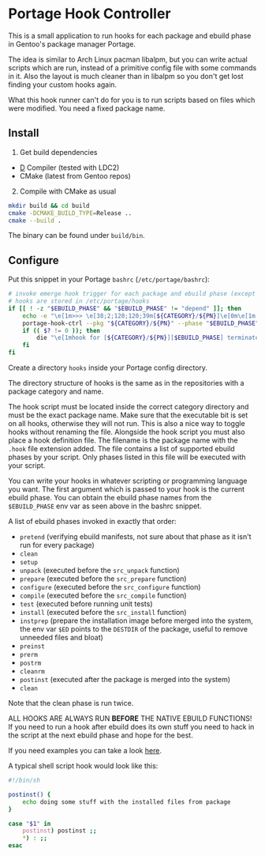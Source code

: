 # Portage Hook Controller

This is a small application to run hooks for each package and
ebuild phase in Gentoo's package manager Portage.

The idea is similar to Arch Linux pacman libalpm, but you
can write actual scripts which are run, instead of a primitive
config file with some commands in it. Also the layout is much
cleaner than in libalpm so you don't get lost finding your
custom hooks again.

What this hook runner can't do for you is to run scripts based
on files which were modified. You need a fixed package name.

## Install

1. Get build dependencies

 - [D](https://dlang.org/) Compiler (tested with LDC2)
 - CMake (latest from Gentoo repos)

2. Compile with CMake as usual

```sh
mkdir build && cd build
cmake -DCMAKE_BUILD_TYPE=Release ..
cmake --build .
```

The binary can be found under `build/bin`.

## Configure

Put this snippet in your Portage `bashrc` (`/etc/portage/bashrc`):

```sh
# invoke emerge hook trigger for each package and ebuild phase (except depend)
# hooks are stored in /etc/portage/hooks
if [[ ! -z "$EBUILD_PHASE" && "$EBUILD_PHASE" != "depend" ]]; then
    echo -e "\e[1m>>> \e[38;2;120;120;39m[${CATEGORY}/${PN}]\e[0m\e[1m Running ebuild phase \e[38;2;48;90;116m$EBUILD_PHASE\e[0m\e[1m...\e[0m"
    portage-hook-ctrl --pkg "${CATEGORY}/${PN}" --phase "$EBUILD_PHASE" --run
    if (( $? != 0 )); then
        die "\e[1mhook for [${CATEGORY}/${PN}][$EBUILD_PHASE] terminated with an error\e[0m"
    fi
fi
```

Create a directory `hooks` inside your Portage config directory.

The directory structure of hooks is the same as in the repositories with
a package category and name.

The hook script must be located inside the correct category directory and
must be the exact package name. Make sure that the executable bit is set
on all hooks, otherwise they will not run. This is also a nice way to toggle
hooks without renaming the file. Alongside the hook script you must also
place a hook definition file. The filename is the package name with the
`.hook` file extension added. The file contains a list of supported ebuild
phases by your script. Only phases listed in this file will be executed
with your script.

You can write your hooks in whatever scripting or programming language you
want. The first argument which is passed to your hook is the current ebuild
phase. You can obtain the ebuild phase names from the `$EBUILD_PHASE` env
var as seen above in the bashrc snippet.

A list of ebuild phases invoked in exactly that order:

 - `pretend` (verifying ebuild manifests, not sure about that phase as it isn't run for every package)
 - `clean`
 - `setup`
 - `unpack` (executed before the `src_unpack` function)
 - `prepare` (executed before the `src_prepare` function)
 - `configure` (executed before the `src_configure` function)
 - `compile` (executed before the `src_compile` function)
 - `test` (executed before running unit tests)
 - `install` (executed before the `src_install` function)
 - `instprep` (prepare the installation image before merged into the system, the env var `$ED` points to the `DESTDIR` of the package, useful to remove unneeded files and bloat)
 - `preinst`
 - `prerm`
 - `postrm`
 - `cleanrm`
 - `postinst` (executed after the package is merged into the system)
 - `clean`

Note that the clean phase is run twice.

ALL HOOKS ARE ALWAYS RUN **BEFORE** THE NATIVE EBUILD FUNCTIONS!
If you need to run a hook after ebuild does its own stuff you need to hack in
the script at the next ebuild phase and hope for the best.

If you need examples you can take a look [here](https://github.com/magiruuvelvet/gentoo-portage-config/tree/master/hooks).

A typical shell script hook would look like this:

```sh
#!/bin/sh

postinst() {
    echo doing some stuff with the installed files from package
}

case "$1" in
    postinst) postinst ;;
    *) : ;;
esac
```
